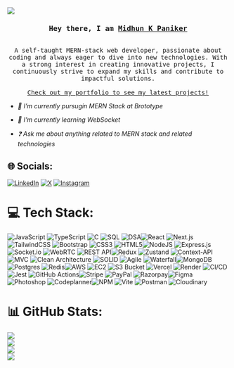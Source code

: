  <img src="https://backiee.com/static/wallpapers/1000x563/386745.jpg" />
 <br>
<h3 align="center">
  <samp> Hey there, I am
    <b><a target="_blank" href="https://midhunkpaniker.vercel.app/">Midhun K Paniker</a></b>
  </samp>
</h3>

<p align="center">
  <samp>
    <br>
    A self-taught MERN-stack web developer, passionate about coding and always eager to dive into new technologies. With a strong interest in creating innovative projects, I continuously strive to expand my skills and contribute to impactful solutions.
    <br><br>
    <a align="center" href="https://midhunkpaniker.vercel.app/">Check out my portfolio to see my latest projects!</a>
    <br>

- _🔭 I’m currently pursugin MERN Stack at Brototype_
- _🌱 I’m currently learning WebSocket_

- _❓ Ask me about anything related to MERN stack and related technologies_  
 </samp>
</p>

## 🌐 Socials:

[![LinkedIn](https://img.shields.io/badge/LinkedIn-%230077B5.svg?logo=linkedin&logoColor=white)](https://linkedin.com/in/midhun-k-paniker-726226231) 
[![X](https://img.shields.io/badge/X-black.svg?logo=X&logoColor=white)](https://x.com/Midhun_k__) 
[![Instagram](https://img.shields.io/badge/Instagram-%23E4405F.svg?logo=Instagram&logoColor=white)](https://instagram.com/midhun_kalarikkal__) 

# 💻 Tech Stack:

![JavaScript](https://img.shields.io/badge/javascript-%23323330.svg?style=for-the-badge&logo=javascript&logoColor=%23F7DF1E)  ![TypeScript](https://img.shields.io/badge/typescript-%23007ACC.svg?style=for-the-badge&logo=typescript&logoColor=white)  ![C](https://img.shields.io/badge/c-%2300599C.svg?style=for-the-badge&logo=c&logoColor=white)  ![SQL](https://img.shields.io/badge/SQL-%2300B4CC.svg?style=for-the-badge&logo=sqlite&logoColor=white)  ![DSA](https://img.shields.io/badge/DSA-Algorithmic-blue?style=for-the-badge)![React](https://img.shields.io/badge/react-%2320232a.svg?style=for-the-badge&logo=react&logoColor=%2361DAFB)  ![Next.js](https://img.shields.io/badge/next.js-black?style=for-the-badge&logo=next.js)  ![TailwindCSS](https://img.shields.io/badge/tailwindcss-%2338B2AC.svg?style=for-the-badge&logo=tailwind-css&logoColor=white)  ![Bootstrap](https://img.shields.io/badge/bootstrap-%238511FA.svg?style=for-the-badge&logo=bootstrap&logoColor=white)  ![CSS3](https://img.shields.io/badge/css3-%231572B6.svg?style=for-the-badge&logo=css3&logoColor=white)  ![HTML5](https://img.shields.io/badge/html5-%23E34F26.svg?style=for-the-badge&logo=html5&logoColor=white)![NodeJS](https://img.shields.io/badge/node.js-6DA55F?style=for-the-badge&logo=node.js&logoColor=white)  ![Express.js](https://img.shields.io/badge/express.js-%23404d59.svg?style=for-the-badge&logo=express&logoColor=%2361DAFB)  ![Socket.io](https://img.shields.io/badge/Socket.io-black?style=for-the-badge&logo=socket.io&badgeColor=010101)  ![WebRTC](https://img.shields.io/badge/WebRTC-333333?style=for-the-badge&logo=webrtc&logoColor=white)  ![REST API](https://img.shields.io/badge/REST--API-blue?style=for-the-badge)![Redux](https://img.shields.io/badge/redux-%23593d88.svg?style=for-the-badge&logo=redux&logoColor=white)  ![Zustand](https://img.shields.io/badge/Zustand-%23f28500.svg?style=for-the-badge&logo=zotero&logoColor=white)  ![Context-API](https://img.shields.io/badge/Context--Api-000000?style=for-the-badge&logo=react)![MVC](https://img.shields.io/badge/MVC-Architecture-informational?style=for-the-badge)  ![Clean Architecture](https://img.shields.io/badge/Clean--Architecture-007acc?style=for-the-badge)  ![SOLID](https://img.shields.io/badge/SOLID-Principles-green?style=for-the-badge)  ![Agile](https://img.shields.io/badge/Agile-Methodology-0052CC?style=for-the-badge)  ![Waterfall](https://img.shields.io/badge/Waterfall-Model-orange?style=for-the-badge)![MongoDB](https://img.shields.io/badge/MongoDB-%234ea94b.svg?style=for-the-badge&logo=mongodb&logoColor=white)  ![Postgres](https://img.shields.io/badge/postgres-%23316192.svg?style=for-the-badge&logo=postgresql&logoColor=white)  ![Redis](https://img.shields.io/badge/Redis-%23DC382D.svg?style=for-the-badge&logo=redis&logoColor=white)![AWS](https://img.shields.io/badge/AWS-%23FF9900.svg?style=for-the-badge&logo=amazon-aws&logoColor=white)  ![EC2](https://img.shields.io/badge/AWS%20EC2-orange?style=for-the-badge&logo=amazonec2&logoColor=white)  ![S3 Bucket](https://img.shields.io/badge/AWS%20S3-569A31?style=for-the-badge&logo=amazonaws&logoColor=white)  ![Vercel](https://img.shields.io/badge/Vercel-%23000000.svg?style=for-the-badge&logo=vercel&logoColor=white)  ![Render](https://img.shields.io/badge/Render-%2300C7B7.svg?style=for-the-badge&logo=render&logoColor=white)  ![CI/CD](https://img.shields.io/badge/CI%2FCD-Automation-blue?style=for-the-badge)![Jest](https://img.shields.io/badge/Jest-%23C21325.svg?style=for-the-badge&logo=jest&logoColor=white)  ![GitHub Actions](https://img.shields.io/badge/github%20actions-%232671E5.svg?style=for-the-badge&logo=githubactions&logoColor=white)![Stripe](https://img.shields.io/badge/Stripe-%230055FF.svg?style=for-the-badge&logo=stripe&logoColor=white)  ![PayPal](https://img.shields.io/badge/PayPal-003087.svg?style=for-the-badge&logo=paypal&logoColor=white)  ![Razorpay](https://img.shields.io/badge/Razorpay-02042B?style=for-the-badge&logo=razorpay&logoColor=white)![Figma](https://img.shields.io/badge/figma-%23F24E1E.svg?style=for-the-badge&logo=figma&logoColor=white)  ![Photoshop](https://img.shields.io/badge/Photoshop-31A8FF?style=for-the-badge&logo=adobephotoshop&logoColor=white)  ![Codeplanner](https://img.shields.io/badge/Codeplanner-Planning-blueviolet?style=for-the-badge)![NPM](https://img.shields.io/badge/NPM-%23CB3837.svg?style=for-the-badge&logo=npm&logoColor=white)  ![Vite](https://img.shields.io/badge/vite-%23646CFF.svg?style=for-the-badge&logo=vite&logoColor=white)  ![Postman](https://img.shields.io/badge/Postman-FF6C37?style=for-the-badge&logo=postman&logoColor=white)  ![Cloudinary](https://img.shields.io/badge/Cloudinary-3448C5?style=for-the-badge&logo=cloudinary&logoColor=white)



# 📊 GitHub Stats:

![](https://github-readme-stats.vercel.app/api?username=midhunkalarikkal&theme=github_dark_dimmed&hide_border=true&include_all_commits=false&count_private=false)<br/>
![](https://github-readme-streak-stats.herokuapp.com/?user=midhunkalarikkal&theme=github_dark_dimmed&hide_border=true)<br/>
![](https://github-profile-trophy.vercel.app/?username=midhunkalarikkal&theme=darkhub&no-frame=true)<br/>
![](https://github-readme-stats.vercel.app/api/top-langs/?username=midhunkalarikkal&theme=github_dark_dimmed&hide_border=true&include_all_commits=false&count_private=false&layout=compact)
